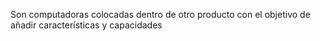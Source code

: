Son computadoras colocadas dentro de otro producto con el objetivo de añadir características y capacidades